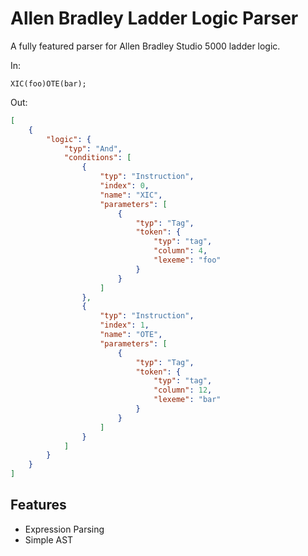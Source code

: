 # Allen Bradley Ladder Logic Parser

A fully featured parser for Allen Bradley Studio 5000 ladder logic.

In:

```plaintext
XIC(foo)OTE(bar);
```

Out:

```json
[
	{
		"logic": {
			"typ": "And",
			"conditions": [
				{
					"typ": "Instruction",
					"index": 0,
					"name": "XIC",
					"parameters": [
						{
							"typ": "Tag",
							"token": {
								"typ": "tag",
								"column": 4,
								"lexeme": "foo"
							}
						}
					]
				},
				{
					"typ": "Instruction",
					"index": 1,
					"name": "OTE",
					"parameters": [
						{
							"typ": "Tag",
							"token": {
								"typ": "tag",
								"column": 12,
								"lexeme": "bar"
							}
						}
					]
				}
			]
		}
	}
]
```

## Features

-   Expression Parsing
-   Simple AST
